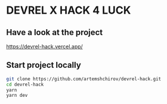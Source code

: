 # DEVREL X HACK 4 LUCK

## Have a look at the project

<https://devrel-hack.vercel.app/>

## Start project locally

```bash
git clone https://github.com/artemshchirov/devrel-hack.git
cd devrel-hack
yarn
yarn dev
```
